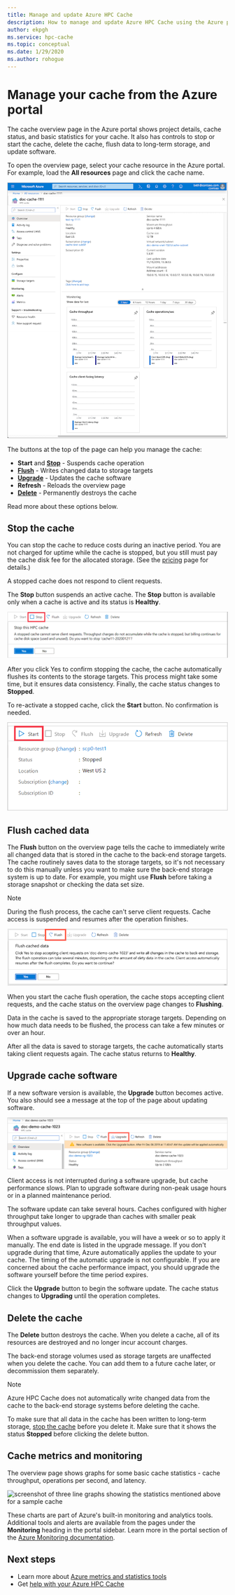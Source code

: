 ```yaml
---
title: Manage and update Azure HPC Cache
description: How to manage and update Azure HPC Cache using the Azure portal 
author: ekpgh
ms.service: hpc-cache
ms.topic: conceptual
ms.date: 1/29/2020
ms.author: rohogue
---
```


# Manage your cache from the Azure portal

The cache overview page in the Azure portal shows project details, cache status, and basic statistics for your cache. It also has controls to stop or start the cache, delete the cache, flush data to long-term storage, and update software.

To open the overview page, select your cache resource in the Azure portal. For example, load the **All resources** page and click the cache name.

![screenshot of an Azure HPC Cache instance's Overview page](media/hpc-cache-overview.png)

The buttons at the top of the page can help you manage the cache:

* **Start** and [**Stop**](#stop-the-cache) - Suspends cache operation
* [**Flush**](#flush-cached-data) - Writes changed data to storage targets
* [**Upgrade**](#upgrade-cache-software) - Updates the cache software
* **Refresh** - Reloads the overview page
* [**Delete**](#delete-the-cache) - Permanently destroys the cache

Read more about these options below.

## Stop the cache

You can stop the cache to reduce costs during an inactive period. You are not charged for uptime while the cache is stopped, but you still must pay the cache disk fee for the allocated storage. (See the [pricing](https://aka.ms/hpc-cache-pricing) page for details.)

A stopped cache does not respond to client requests.

The **Stop** button suspends an active cache. The **Stop** button is available only when a cache is active and its status is **Healthy**.

![screenshot of the top buttons with Stop highlighted and a pop-up message describing the stop action and asking 'do you want to continue?' with Yes (default) and No buttons](media/stop-cache.png)

After you click Yes to confirm stopping the cache, the cache automatically flushes its contents to the storage targets. This process might take some time, but it ensures data consistency. Finally, the cache status changes to **Stopped**.

To re-activate a stopped cache, click the **Start** button. No confirmation is needed.

![screenshot of the top buttons with Start highlighted](media/start-cache.png)

## Flush cached data

The **Flush** button on the overview page tells the cache to immediately write all changed data that is stored in the cache to the back-end storage targets. The cache routinely saves data to the storage targets, so it's not necessary to do this manually unless you want to make sure the back-end storage system is up to date. For example, you might use **Flush** before taking a storage snapshot or checking the data set size.

> [!NOTE]
> During the flush process, the cache can't serve client requests. Cache access is suspended and resumes after the operation finishes.

![screenshot of the top buttons with Flush highlighted and a pop-up message describing the flush action and asking 'do you want to continue?' with Yes (default) and No buttons](media/hpc-cache-flush.png)

When you start the cache flush operation, the cache stops accepting client requests, and the cache status on the overview page changes to **Flushing**.

Data in the cache is saved to the appropriate storage targets. Depending on how much data needs to be flushed, the process can take a few minutes or over an hour.

After all the data is saved to storage targets, the cache automatically starts taking client requests again. The cache status returns to **Healthy**.

## Upgrade cache software

If a new software version is available, the **Upgrade** button becomes active. You also should see a message at the top of the page about updating software.

![screenshot of the top row of buttons with the Upgrade button enabled](media/hpc-cache-upgrade-button.png)

Client access is not interrupted during a software upgrade, but cache performance slows. Plan to upgrade software during non-peak usage hours or in a planned maintenance period.

The software update can take several hours. Caches configured with higher throughput take longer to upgrade than caches with smaller peak throughput values.

When a software upgrade is available, you will have a week or so to apply it manually. The end date is listed in the upgrade message. If you don't upgrade during that time, Azure automatically applies the update to your cache. The timing of the automatic upgrade is not configurable. If you are concerned about the cache performance impact, you should upgrade the software yourself before the time period expires.

Click the **Upgrade** button to begin the software update. The cache status changes to **Upgrading** until the operation completes.

## Delete the cache

The **Delete** button destroys the cache. When you delete a cache, all of its resources are destroyed and no longer incur account charges.

The back-end storage volumes used as storage targets are unaffected when you delete the cache. You can add them to a future cache later, or decommission them separately.

> [!NOTE]
> Azure HPC Cache does not automatically write changed data from the cache to the back-end storage systems before deleting the cache.
>
> To make sure that all data in the cache has been written to long-term storage, [stop the cache](#stop-the-cache) before you delete it. Make sure that it shows the status **Stopped** before clicking the delete button.
<!--... written to long-term storage, follow this procedure:
>
> 1. [Remove](hpc-cache-edit-storage.md#remove-a-storage-target) each storage target from the Azure HPC Cache by using the delete button on the Storage targets page. The system automatically writes any changed data from the cache to the back-end storage system before removing the target.
> 1. Wait for the storage target to be completely removed. The process can take an hour or longer if there is a lot of data to write from the cache. When it is done, a portal notification says that the delete operation was successful, and the storage target disappears from the list.
> 1. After all affected storage targets have been deleted, it is safe to delete the cache.
>
> Alternatively, you can use the [flush](#flush-cached-data) option to save cached data, but there is a small risk of losing work if a client writes a change to the cache after the flush completes but before the cache instance is destroyed.-->

## Cache metrics and monitoring

The overview page shows graphs for some basic cache statistics - cache throughput, operations per second, and latency.

![screenshot of three line graphs showing the statistics mentioned above for a sample cache](media/hpc-cache-overview-stats.png)

These charts are part of Azure's built-in monitoring and analytics tools. Additional tools and alerts are available from the pages under the **Monitoring** heading in the portal sidebar. Learn more in the portal section of the [Azure Monitoring documentation](../azure-monitor/insights/monitor-azure-resource.md#monitoring-in-the-azure-portal).

## Next steps

<!-- * Learn more about metrics and statistics for hpc cache -->
* Learn more about [Azure metrics and statistics tools](../azure-monitor/index.yml)
* Get [help with your Azure HPC Cache](hpc-cache-support-ticket.md)
